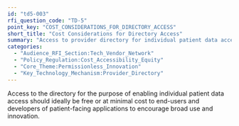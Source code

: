 ```yaml
---
id: "td5-003"
rfi_question_code: "TD-5"
point_key: "COST_CONSIDERATIONS_FOR_DIRECTORY_ACCESS"
short_title: "Cost Considerations for Directory Access"
summary: "Access to provider directory for individual patient data access should ideally be free/minimal cost to end-users/developers to encourage broad use."
categories:
  - "Audience_RFI_Section:Tech_Vendor_Network"
  - "Policy_Regulation:Cost_Accessibility_Equity"
  - "Core_Theme:Permissionless_Innovation"
  - "Key_Technology_Mechanism:Provider_Directory"
---
```

Access to the directory for the purpose of enabling individual patient data access should ideally be free or at minimal cost to end-users and developers of patient-facing applications to encourage broad use and innovation.

